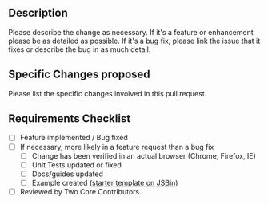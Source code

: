 ## Description

Please describe the change as necessary.
If it's a feature or enhancement please be as detailed as possible.
If it's a bug fix, please link the issue that it fixes or describe the bug in as much detail.

## Specific Changes proposed

Please list the specific changes involved in this pull request.

## Requirements Checklist

* [ ] Feature implemented / Bug fixed
* [ ] If necessary, more likely in a feature request than a bug fix
  * [ ] Change has been verified in an actual browser (Chrome, Firefox, IE)
  * [ ] Unit Tests updated or fixed
  * [ ] Docs/guides updated
  * [ ] Example created ([starter template on JSBin](https://codepen.io/gkatsev/pen/GwZegv?editors=1000#0))
* [ ] Reviewed by Two Core Contributors
